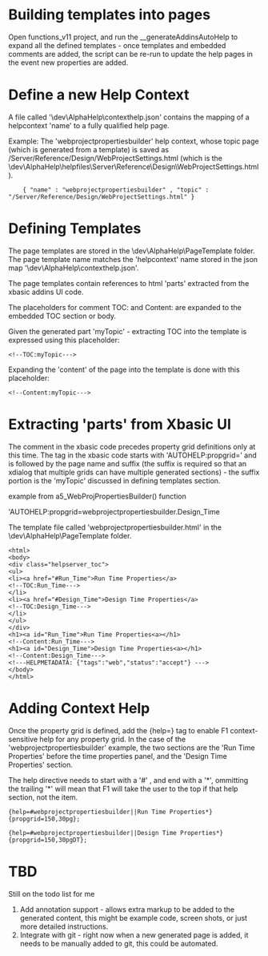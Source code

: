 # Building templates into pages

Open functions_v11 project, and run the __generateAddinsAutoHelp to expand all the defined templates - once templates
and embedded comments are added, the script can be re-run to update the help pages in the event new properties are
added.

# Define a new Help Context

A file called '\dev\AlphaHelp\contexthelp.json' contains the mapping of a helpcontext 'name' to a fully qualified 
help page.

Example: The 'webprojectpropertiesbuilder' help context, whose topic page (which is generated from a template) is
saved as /Server/Reference/Design/WebProjectSettings.html (which is the \dev\AlphaHelp\helpfiles\Server\Reference\Design\WebProjectSettings.html).

```
	{ "name" : "webprojectpropertiesbuilder" , "topic" : "/Server/Reference/Design/WebProjectSettings.html" }
```

# Defining Templates

The page templates are stored in the \dev\AlphaHelp\PageTemplate  folder.  The page template name
matches the 'helpcontext' name stored in the json map '\dev\AlphaHelp\contexthelp.json'.

The page templates contain references to html 'parts' extracted from the xbasic addins UI code. 

The placeholders for comment TOC: and Content: are expanded to the embedded TOC section or body.

Given the generated part 'myTopic' - extracting TOC into the template is expressed using this placeholder:

```
<!--TOC:myTopic--->
```

Expanding the 'content'  of the page into the template is done with this placeholder:

```
<!--Content:myTopic--->
```

# Extracting 'parts' from Xbasic UI

The comment in the xbasic code precedes property grid definitions only at this time. The tag in the xbasic code 
starts with 'AUTOHELP:propgrid=' and is followed by the page name and suffix (the suffix is required so that an
xdialog that multiple grids can have multiple generated sections) - the suffix portion is the 'myTopic' discussed in
defining templates section.


example from a5_WebProjPropertiesBuilder() function

'AUTOHELP:propgrid=webprojectpropertiesbuilder.Design_Time

The template file called 'webprojectpropertiesbuilder.html' in the \dev\AlphaHelp\PageTemplate  folder.

```
<html>
<body>
<div class="helpserver_toc">
<ul>
<li><a href="#Run_Time">Run Time Properties</a>
<!--TOC:Run_Time--->	
</li>
<li><a href="#Design_Time">Design Time Properties</a>
<!--TOC:Design_Time--->	
</li>
</ul>
</div>
<h1><a id="Run_Time">Run Time Properties<a></h1>
<!--Content:Run_Time--->	
<h1><a id="Design_Time">Design Time Properties<a></h1>
<!--Content:Design_Time--->	
<!---HELPMETADATA: {"tags":"web","status":"accept"} --->
</body>	
</html>	
```

# Adding Context Help

Once the property grid is defined,  add the {help=} tag to enable F1 context-sensitive help for any property grid.
In the case of the 'webprojectpropertiesbuilder' example, the two sections are the 'Run Time Properties' before the 
time properties panel, and the 'Design Time Properties' section.

The help directive needs to start with a '#' , and end with a '\*', ommitting the trailing '\*' will mean that F1
will take the user to the top if that help section, not the item.

```
{help=#webprojectpropertiesbuilder||Run Time Properties*}
{propgrid=150,30pg};
```

```
{help=#webprojectpropertiesbuilder||Design Time Properties*}
{propgrid=150,30pgDT};
```

# TBD

Still on the todo list for me

1. Add annotation support - allows extra markup to be added to the generated content, this might be example code, screen shots, or just more detailed instructions. 
2. Integrate with git - right now when a new generated page is added, it needs to be manually added to git, this could be automated.

